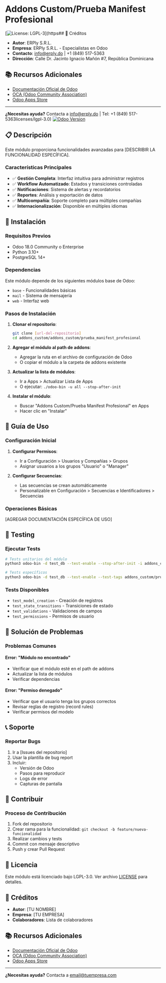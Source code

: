 # Addons Custom/Prueba Manifest Profesional

[![License: LGPL-3](https://img.shields.io/badge/License-LGPL%20v3-blue.svg)](https## 🙏 Créditos

- **Autor**: ERPly S.R.L.
- **Empresa**: ERPly S.R.L. - Especialistas en Odoo
- **Contacto**: info@erply.do | +1 (849) 517-5363
- **Dirección**: Calle Dr. Jacinto Ignacio Mañón #7, República Dominicana

## 📚 Recursos Adicionales

- [Documentación Oficial de Odoo](https://www.odoo.com/documentation/18.0/)
- [OCA (Odoo Community Association)](https://github.com/OCA)
- [Odoo Apps Store](https://apps.odoo.com/)

---

**¿Necesitas ayuda?** Contacta a [info@erply.do](mailto:info@erply.do) | Tel: +1 (849) 517-5363licenses/lgpl-3.0)
[![Odoo Version](https://img.shields.io/badge/Odoo-18.0-brightgreen.svg)](https://github.com/odoo/odoo/tree/18.0)

## 📋 Descripción

Este módulo proporciona funcionalidades avanzadas para [DESCRIBIR LA FUNCIONALIDAD ESPECÍFICA].

### Características Principales

- ✅ **Gestión Completa**: Interfaz intuitiva para administrar registros
- ✅ **Workflow Automatizado**: Estados y transiciones controladas
- ✅ **Notificaciones**: Sistema de alertas y recordatorios
- ✅ **Reportes**: Análisis y exportación de datos
- ✅ **Multicompañía**: Soporte completo para múltiples compañías
- ✅ **Internacionalización**: Disponible en múltiples idiomas

## 🚀 Instalación

### Requisitos Previos

- Odoo 18.0 Community o Enterprise
- Python 3.10+
- PostgreSQL 14+

### Dependencias

Este módulo depende de los siguientes módulos base de Odoo:
- `base` - Funcionalidades básicas
- `mail` - Sistema de mensajería
- `web` - Interfaz web

### Pasos de Instalación

1. **Clonar el repositorio**:
   ```bash
   git clone [url-del-repositorio]
   cd addons_custom/addons_custom/prueba_manifest_profesional
   ```

2. **Agregar el módulo al path de addons**:
   - Agregar la ruta en el archivo de configuración de Odoo
   - O copiar el módulo a la carpeta de addons existente

3. **Actualizar la lista de módulos**:
   - Ir a Apps > Actualizar Lista de Apps
   - O ejecutar: `./odoo-bin -u all --stop-after-init`

4. **Instalar el módulo**:
   - Buscar "Addons Custom/Prueba Manifest Profesional" en Apps
   - Hacer clic en "Instalar"

## 📖 Guía de Uso

### Configuración Inicial

1. **Configurar Permisos**:
   - Ir a Configuración > Usuarios y Compañías > Grupos
   - Asignar usuarios a los grupos "Usuario" o "Manager"

2. **Configurar Secuencias**:
   - Las secuencias se crean automáticamente
   - Personalizable en Configuración > Secuencias e Identificadores > Secuencias

### Operaciones Básicas

[AGREGAR DOCUMENTACIÓN ESPECÍFICA DE USO]

## 🧪 Testing

### Ejecutar Tests

```bash
# Tests unitarios del módulo
python3 odoo-bin -d test_db --test-enable --stop-after-init -i addons_custom/prueba_manifest_profesional

# Tests específicos
python3 odoo-bin -d test_db --test-enable --test-tags addons_custom/prueba_manifest_profesional --stop-after-init
```

### Tests Disponibles

- `test_model_creation` - Creación de registros
- `test_state_transitions` - Transiciones de estado
- `test_validations` - Validaciones de campos
- `test_permissions` - Permisos de usuario

## 🐛 Solución de Problemas

### Problemas Comunes

#### Error: "Módulo no encontrado"
- Verificar que el módulo esté en el path de addons
- Actualizar la lista de módulos
- Verificar dependencias

#### Error: "Permiso denegado"
- Verificar que el usuario tenga los grupos correctos
- Revisar reglas de registro (record rules)
- Verificar permisos del modelo

## 📞 Soporte

### Reportar Bugs

1. Ir a [Issues del repositorio]
2. Usar la plantilla de bug report
3. Incluir:
   - Versión de Odoo
   - Pasos para reproducir
   - Logs de error
   - Capturas de pantalla

## 🤝 Contribuir

### Proceso de Contribución

1. Fork del repositorio
2. Crear rama para la funcionalidad: `git checkout -b feature/nueva-funcionalidad`
3. Realizar cambios y tests
4. Commit con mensaje descriptivo
5. Push y crear Pull Request

## 📄 Licencia

Este módulo está licenciado bajo LGPL-3.0. Ver archivo [LICENSE](LICENSE) para detalles.

## 🙏 Créditos

- **Autor**: [TU NOMBRE]
- **Empresa**: [TU EMPRESA]
- **Colaboradores**: Lista de colaboradores

## 📚 Recursos Adicionales

- [Documentación Oficial de Odoo](https://www.odoo.com/documentation/18.0/)
- [OCA (Odoo Community Association)](https://github.com/OCA)
- [Odoo Apps Store](https://apps.odoo.com/)

---

**¿Necesitas ayuda?** Contacta a [email@tuempresa.com](mailto:email@tuempresa.com)
